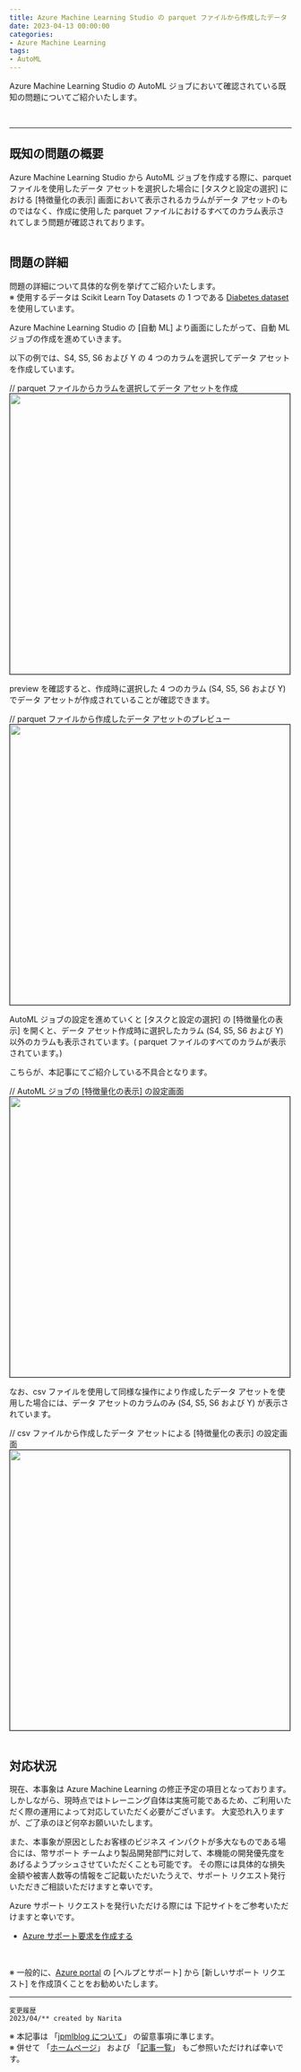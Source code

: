```yaml
---
title: Azure Machine Learning Studio の parquet ファイルから作成したデータ アセットによる AutoML ジョブの [特徴量化の表示] における既知の問題について 
date: 2023-04-13 00:00:00
categories:
- Azure Machine Learning
tags:
- AutoML
---
```


Azure Machine Learning Studio の AutoML ジョブにおいて確認されている既知の問題についてご紹介いたします。

<!-- more -->
<br>

***
## 既知の問題の概要

Azure Machine Learning Studio から AutoML ジョブを作成する際に、parquet ファイルを使用したデータ アセットを選択した場合に [タスクと設定の選択] における [特徴量化の表示] 画面において表示されるカラムがデータ アセットのものではなく、作成に使用した parquet ファイルにおけるすべてのカラム表示されてしまう問題が確認されております。  
<br>

## 問題の詳細

問題の詳細について具体的な例を挙げてご紹介いたします。  
※ 使用するデータは Scikit Learn Toy Datasets の 1 つである [Diabetes dataset](https://scikit-learn.org/stable/datasets/toy_dataset.html#diabetes-dataset
) を使用しています。  

Azure Machine Learning Studio の [自動 ML] より画面にしたがって、自動 ML ジョブの作成を進めていきます。  

以下の例では、S4, S5, S6 および Y の 4 つのカラムを選択してデータ アセットを作成しています。  

// parquet ファイルからカラムを選択してデータ アセットを作成
<img src="https://jpmlblog.github.io/images/AML-automl-issue/azureml-parquet.png" width=500px align="left" border="1"><br clear="left">


preview を確認すると、作成時に選択した 4 つのカラム (S4, S5, S6 および Y) でデータ アセットが作成されていることが確認できます。

// parquet ファイルから作成したデータ アセットのプレビュー
<img src="https://jpmlblog.github.io/images/AML-automl-issue/azureml-parquet-preview.png" width=500px align="left" border="1"><br clear="left">

AutoML ジョブの設定を進めていくと [タスクと設定の選択] の [特徴量化の表示] を開くと、データ アセット作成時に選択したカラム (S4, S5, S6 および Y) 以外のカラムも表示されています。( parquet ファイルのすべてのカラムが表示されています。)

こちらが、本記事にてご紹介している不具合となります。

// AutoML ジョブの [特徴量化の表示] の設定画面
<img src="https://jpmlblog.github.io/images/AML-automl-issue/azureml-parquet-featurization.png" width=500px align="left" border="1"><br clear="left">


なお、csv ファイルを使用して同様な操作により作成したデータ アセットを使用した場合には、データ アセットのカラムのみ (S4, S5, S6 および Y) が表示されています。

// csv ファイルから作成したデータ アセットによる [特徴量化の表示] の設定画面
<img src="https://jpmlblog.github.io/images/AML-automl-issue/azureml-csv-featurization.png" width=500px align="left" border="1"><br clear="left">
<br>

## 対応状況

現在、本事象は Azure Machine Learning の修正予定の項目となっております。
しかしながら、現時点ではトレーニング自体は実施可能であるため、ご利用いただく際の運用によって対応していただく必要がございます。
大変恐れ入りますが、ご了承のほど何卒お願いいたします。

また、本事象が原因としたお客様のビジネス インパクトが多大なものである場合には、幣サポート チームより製品開発部門に対して、本機能の開発優先度をあげるようプッシュさせていただくことも可能です。
その際には具体的な損失金額や被害人数等の情報をご記載いただいたうえで、サポート リクエスト発行いただきご相談いただけますと幸いです。


Azure サポート リクエストを発行いただける際には 下記サイトをご参考いただけますと幸いです。

- [Azure サポート要求を作成する](https://docs.microsoft.com/ja-jp/azure/azure-portal/supportability/how-to-create-azure-support-request)  
<br>

※ 一般的に、[Azure portal](https://portal.azure.com/) の [ヘルプとサポート] から [新しいサポート リクエスト] を作成頂くことをお勧めいたします。


***
`変更履歴`  
`2023/04/** created by Narita`

※ 本記事は 「[jpmlblog について](https://jpmlblog.github.io/blog/2020/01/01/about-jpmlblog/)」 の留意事項に準じます。  
※ 併せて 「[ホームページ](https://jpmlblog.github.io/blog/)」 および 「[記事一覧](https://jpmlblog.github.io/blog/archives/)」 もご参照いただければ幸いです。 
